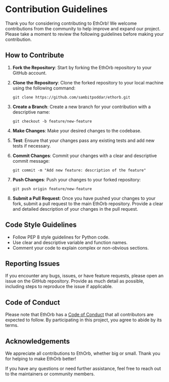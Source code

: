 # Contribution Guidelines

Thank you for considering contributing to EthOrb! We welcome contributions from the community to help improve and expand our project. Please take a moment to review the following guidelines before making your contribution.

## How to Contribute

1. **Fork the Repository**: Start by forking the EthOrb repository to your GitHub account.

2. **Clone the Repository**: Clone the forked repository to your local machine using the following command:
   ```
   git clone https://github.com/sambitpoddar/ethorb.git
   ```

3. **Create a Branch**: Create a new branch for your contribution with a descriptive name:
   ```
   git checkout -b feature/new-feature
   ```

4. **Make Changes**: Make your desired changes to the codebase.

5. **Test**: Ensure that your changes pass any existing tests and add new tests if necessary.

6. **Commit Changes**: Commit your changes with a clear and descriptive commit message:
   ```
   git commit -m "Add new feature: description of the feature"
   ```

7. **Push Changes**: Push your changes to your forked repository:
   ```
   git push origin feature/new-feature
   ```

8. **Submit a Pull Request**: Once you have pushed your changes to your fork, submit a pull request to the main EthOrb repository. Provide a clear and detailed description of your changes in the pull request.

## Code Style Guidelines

- Follow PEP 8 style guidelines for Python code.
- Use clear and descriptive variable and function names.
- Comment your code to explain complex or non-obvious sections.

## Reporting Issues

If you encounter any bugs, issues, or have feature requests, please open an issue on the GitHub repository. Provide as much detail as possible, including steps to reproduce the issue if applicable.

## Code of Conduct

Please note that EthOrb has a [Code of Conduct](code-of-conduct.md) that all contributors are expected to follow. By participating in this project, you agree to abide by its terms.

## Acknowledgements

We appreciate all contributions to EthOrb, whether big or small. Thank you for helping to make EthOrb better!

If you have any questions or need further assistance, feel free to reach out to the maintainers or community members.
